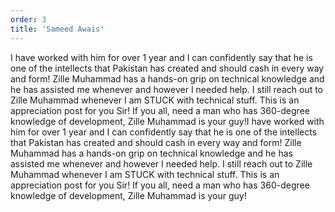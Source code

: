 ```yaml
---
order: 3
title: 'Sameed Awais'
---
```


I have worked with him for over 1 year and I can confidently say that he is one of the intellects that Pakistan has created and should cash in every way and form! Zille Muhammad has a hands-on grip on technical knowledge and he has assisted me whenever and however I needed help. I still reach out to Zille Muhammad whenever I am STUCK with technical stuff. This is an appreciation post for you Sir! If you all, need a man who has 360-degree knowledge of development, Zille Muhammad is your guy!I have worked with him for over 1 year and I can confidently say that he is one of the intellects that Pakistan has created and should cash in every way and form! Zille Muhammad has a hands-on grip on technical knowledge and he has assisted me whenever and however I needed help. I still reach out to Zille Muhammad whenever I am STUCK with technical stuff. This is an appreciation post for you Sir! If you all, need a man who has 360-degree knowledge of development, Zille Muhammad is your guy!

